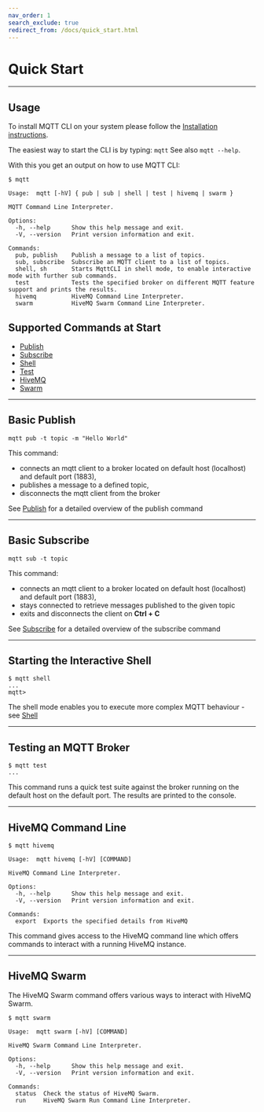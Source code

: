 ```yaml
---
nav_order: 1
search_exclude: true
redirect_from: /docs/quick_start.html
---
```


# Quick Start

***

## Usage

To install MQTT CLI on your system please follow the [Installation instructions](installation.md).

The easiest way to start the CLI is by typing:
`mqtt`
See also `mqtt --help`.

With this you get an output on how to use MQTT CLI:

```
$ mqtt

Usage:  mqtt [-hV] { pub | sub | shell | test | hivemq | swarm }

MQTT Command Line Interpreter.

Options:
  -h, --help      Show this help message and exit.
  -V, --version   Print version information and exit.

Commands:
  pub, publish    Publish a message to a list of topics.
  sub, subscribe  Subscribe an MQTT client to a list of topics.
  shell, sh       Starts MqttCLI in shell mode, to enable interactive mode with further sub commands.
  test            Tests the specified broker on different MQTT feature support and prints the results.
  hivemq          HiveMQ Command Line Interpreter.
  swarm           HiveMQ Swarm Command Line Interpreter.
```

## Supported Commands at Start

* [Publish](publish.md)
* [Subscribe](subscribe.md)
* [Shell](shell.md)
* [Test](test.md)
* [HiveMQ](hivemq.md)
* [Swarm](swarm.md)

***

## Basic Publish

```
mqtt pub -t topic -m "Hello World"
```

This command:

* connects an mqtt client to a broker located on default host (localhost) and default port (1883),
* publishes a message to a defined topic,
* disconnects the mqtt client from the broker

See [Publish](publish.md) for a detailed overview of the publish command

***

## Basic Subscribe

```
mqtt sub -t topic
```

This command:

* connects an mqtt client to a broker located on default host (localhost) and default port (1883),
* stays connected to retrieve messages published to the given topic
* exits and disconnects the client on **Ctrl + C**

See [Subscribe](subscribe.md) for a detailed overview of the subscribe command

***

## Starting the Interactive Shell

```
$ mqtt shell
...
mqtt>
```

The shell mode enables you to execute more complex MQTT behaviour - see [Shell](shell.md)

***

## Testing an MQTT Broker

``` 
$ mqtt test
...
```

This command runs a quick test suite against the broker running on the default host on the default port.
The results are printed to the console.

***

## HiveMQ Command Line

```
$ mqtt hivemq

Usage:  mqtt hivemq [-hV] [COMMAND]

HiveMQ Command Line Interpreter.

Options:
  -h, --help      Show this help message and exit.
  -V, --version   Print version information and exit.

Commands:
  export  Exports the specified details from HiveMQ
```

This command gives access to the HiveMQ command line which offers commands to interact with a running HiveMQ instance.

***

## HiveMQ Swarm

The HiveMQ Swarm command offers various ways to interact with HiveMQ Swarm.

```
$ mqtt swarm

Usage:  mqtt swarm [-hV] [COMMAND]

HiveMQ Swarm Command Line Interpreter.

Options:
  -h, --help      Show this help message and exit.
  -V, --version   Print version information and exit.

Commands:
  status  Check the status of HiveMQ Swarm.
  run     HiveMQ Swarm Run Command Line Interpreter.
```
